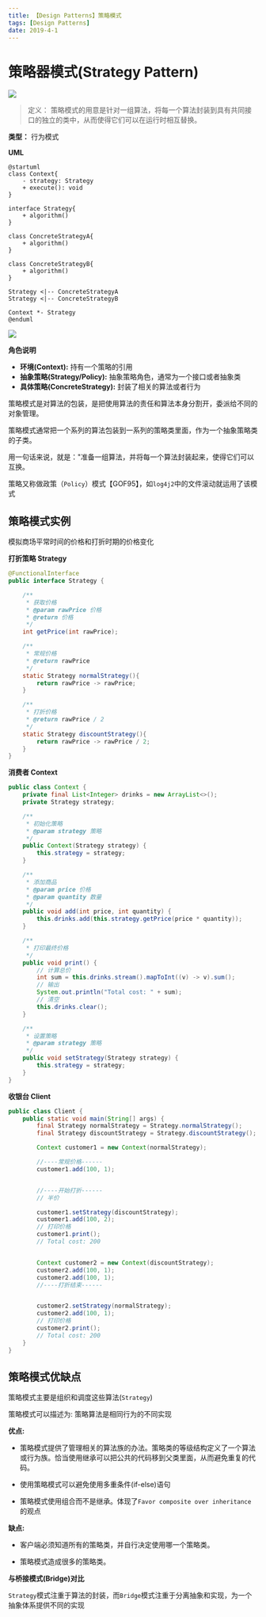 ```yaml
---
title: 【Design Patterns】策略模式
tags: [Design Patterns]
date: 2019-4-1
---
```


# 策略器模式(Strategy Pattern)

![](../img/W3sDesign_Strategy_Design_Pattern_UML.jpg)

> 定义： 策略模式的用意是针对一组算法，将每一个算法封装到具有共同接口的独立的类中，从而使得它们可以在运行时相互替换。

**类型：** 行为模式

**UML**

```plantuml
@startuml
class Context{
    - strategy: Strategy
    + execute(): void
}

interface Strategy{
    + algorithm()
}

class ConcreteStrategyA{
    + algorithm()
}

class ConcreteStrategyB{
    + algorithm()
}

Strategy <|-- ConcreteStrategyA 
Strategy <|-- ConcreteStrategyB

Context *- Strategy
@enduml
```

![](../img/stategy_uml.png)

**角色说明**

- **环境(Context):** 持有一个策略的引用
- **抽象策略(Strategy/Policy):** 抽象策略角色，通常为一个接口或者抽象类
- **具体策略(ConcreteStrategy):** 封装了相关的算法或者行为



策略模式是对算法的包装，是把使用算法的责任和算法本身分割开，委派给不同的对象管理。

策略模式通常把一个系列的算法包装到一系列的策略类里面，作为一个抽象策略类的子类。

用一句话来说，就是："准备一组算法，并将每一个算法封装起来，使得它们可以互换。

策略又称做政策（`Policy`）模式【GOF95】，如`log4j2`中的文件滚动就运用了该模式

## 策略模式实例

模拟商场平常时间的价格和打折时期的价格变化

**打折策略 Strategy**
```java
@FunctionalInterface
public interface Strategy {

    /**
     * 获取价格
     * @param rawPrice 价格
     * @return 价格
     */
    int getPrice(int rawPrice);

    /**
     * 常规价格
     * @return rawPrice
     */
    static Strategy normalStrategy(){
        return rawPrice -> rawPrice;
    }

    /**
     * 打折价格
     * @return rawPrice / 2
     */
    static Strategy discountStrategy(){
        return rawPrice -> rawPrice / 2;
    }
}
```

**消费者 Context**
```java
public class Context {
    private final List<Integer> drinks = new ArrayList<>();
    private Strategy strategy;

    /**
     * 初始化策略
     * @param strategy 策略
     */
    public Context(Strategy strategy) {
        this.strategy = strategy;
    }

    /**
     * 添加商品
     * @param price 价格
     * @param quantity 数量
     */
    public void add(int price, int quantity) {
        this.drinks.add(this.strategy.getPrice(price * quantity));
    }

    /**
     * 打印最终价格
     */
    public void print() {
        // 计算总价
        int sum = this.drinks.stream().mapToInt((v) -> v).sum();
        // 输出
        System.out.println("Total cost: " + sum);
        // 清空
        this.drinks.clear();
    }

    /**
     * 设置策略
     * @param strategy 策略
     */
    public void setStrategy(Strategy strategy) {
        this.strategy = strategy;
    }
}
```

**收银台 Client**
```java
public class Client {
    public static void main(String[] args) {
        final Strategy normalStrategy = Strategy.normalStrategy();
        final Strategy discountStrategy = Strategy.discountStrategy();

        Context customer1 = new Context(normalStrategy);

        //----常规价格------
        customer1.add(100, 1);


        //----开始打折------
        // 半价

        customer1.setStrategy(discountStrategy);
        customer1.add(100, 2);
        // 打印价格
        customer1.print();
        // Total cost: 200


        Context customer2 = new Context(discountStrategy);
        customer2.add(100, 1);
        customer2.add(100, 1);
        //----打折结束------


        customer2.setStrategy(normalStrategy);
        customer2.add(100, 1);
        // 打印价格
        customer2.print();
        // Total cost: 200
    }
}
```

## 策略模式优缺点

策略模式主要是组织和调度这些算法(`Strategy`)

策略模式可以描述为: 策略算法是相同行为的不同实现

**优点:**
-  策略模式提供了管理相关的算法族的办法。策略类的等级结构定义了一个算法或行为族。恰当使用继承可以把公共的代码移到父类里面，从而避免重复的代码。

- 使用策略模式可以避免使用多重条件(if-else)语句

- 策略模式使用组合而不是继承。体现了`Favor composite over inheritance`的观点

**缺点:**
- 客户端必须知道所有的策略类，并自行决定使用哪一个策略类。

- 策略模式造成很多的策略类。

**与桥接模式(Bridge)对比**

`Strategy`模式注重于算法的封装，而`Bridge`模式注重于分离抽象和实现，为一个抽象体系提供不同的实现